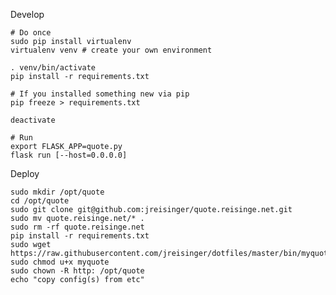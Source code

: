 Develop

    # Do once
    sudo pip install virtualenv
    virtualenv venv # create your own environment

    . venv/bin/activate
    pip install -r requirements.txt
    
    # If you installed something new via pip
    pip freeze > requirements.txt
    
    deactivate

    # Run
    export FLASK_APP=quote.py
    flask run [--host=0.0.0.0]

Deploy

    sudo mkdir /opt/quote
    cd /opt/quote
    sudo git clone git@github.com:jreisinger/quote.reisinge.net.git
    sudo mv quote.reisinge.net/* .
    sudo rm -rf quote.reisinge.net
    pip install -r requirements.txt
    sudo wget https://raw.githubusercontent.com/jreisinger/dotfiles/master/bin/myquote
    sudo chmod u+x myquote
    sudo chown -R http: /opt/quote
    echo "copy config(s) from etc"
